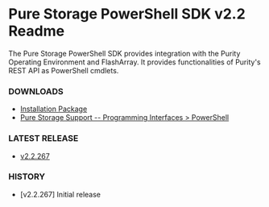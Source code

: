 # Pure Storage PowerShell SDK v2.2 Readme

The Pure Storage PowerShell SDK provides integration with the Purity Operating Environment and FlashArray. It provides functionalities of Purity's REST API as PowerShell cmdlets.

### DOWNLOADS
* [Installation Package](https://github.com/PureStorage-Connect/PowerShellSDK2/blob/master/PurePowerShellSDKInstaller.msi)
* [Pure Storage Support -- Programming Interfaces > PowerShell](https://support.purestorage.com/Solutions/Programming_Interfaces/PowerShell)

### LATEST RELEASE
* [v2.2.267](https://github.com/PureStorage-Connect/PowerShellSDK/releases/tag/v2.2.267)

### HISTORY
* [v2.2.267] Initial release
